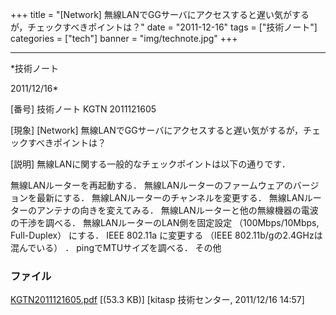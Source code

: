 ﻿+++
title = "[Network] 無線LANでGGサーバにアクセスすると遅い気がするが，チェックすべきポイントは？"
date = "2011-12-16"
tags = ["技術ノート"]
categories = ["tech"]
banner = "img/technote.jpg"
+++

-----------------------------------------------------------------------------------------------------------------------------

*技術ノート

2011/12/16*


[番号]
技術ノート KGTN 2011121605

[現象]
[Network]
無線LANでGGサーバにアクセスすると遅い気がするが，チェックすべきポイントは？

[説明]
無線LANに関する一般的なチェックポイントは以下の通りです．

無線LANルーターを再起動する．
無線LANルーターのファームウェアのバージョンを最新にする．
無線LANルーターのチャンネルを変更する．
無線LANルーターのアンテナの向きを変えてみる．
無線LANルーターと他の無線機器の電波の干渉を調べる．
無線LANルーターのLAN側を固定設定 （100Mbps/10Mbps, Full-Duplex）
にする．
IEEE 802.11a に変更する （IEEE 802.11b/gの2.4GHzは混んでいる） ．
pingでMTUサイズを調べる．
その他


### ファイル

 
 


[KGTN2011121605.pdf](http://techreport.kitasp.net/attachments/download/761/KGTN2011121605.pdf)
 [(53.3 KB)] [kitasp 技術センター, 2011/12/16
14:57]


 


 

